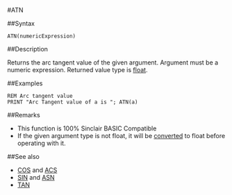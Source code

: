 #ATN

##Syntax

```
ATN(numericExpression)
```
 

##Description

Returns the arc tangent value of the given argument.
Argument must be a numeric expression. Returned value type is [float](types.md#Float).

##Examples

```
REM Arc tangent value
PRINT "Arc Tangent value of a is "; ATN(a)
```

##Remarks

*  This function is 100% Sinclair BASIC Compatible
*  If the given argument type is not float, it will be [converted](cast.md) to float before operating with it.

##See also

* [COS](acs.md) and [ACS](asn.md)
* [SIN](sin.md) and [ASN](asn.md)
* [TAN](tan.md)
